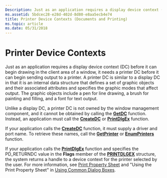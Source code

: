 ```yaml
---
Description: Just as an application requires a display device context (DC) before it can begin drawing in the client area of a window, it needs a printer DC before it can begin sending output to a printer.
ms.assetid: 5bdcec28-e28d-402d-8d80-e8aa5ecb4e74
title: Printer Device Contexts (Documents and Printing)
ms.topic: article
ms.date: 05/31/2018
---
```


# Printer Device Contexts

Just as an application requires a display device context (DC) before it can begin drawing in the client area of a window, it needs a printer DC before it can begin sending output to a printer. A printer DC is similar to a display DC in that it is an internal data structure that defines a set of graphic objects and their associated attributes and specifies the graphic modes that affect output. The graphic objects include a pen for line drawing, a brush for painting and filling, and a font for text output.

Unlike a display DC, a printer DC is not owned by the window management component, and it cannot be obtained by calling the [**GetDC**](/windows/desktop/api/winuser/nf-winuser-getdc) function. Instead, an application must call the [**CreateDC**](/windows/desktop/api/wingdi/nf-wingdi-createdca) or [**PrintDlgEx**](/previous-versions/windows/desktop/legacy/ms646942(v=vs.85)) function.

If your application calls the [**CreateDC**](/windows/desktop/api/wingdi/nf-wingdi-createdca) function, it must supply a driver and port name. To retrieve these names, call the [**GetPrinter**](getprinter.md) or [**EnumPrinters**](enumprinters.md) function.

If your application calls the [**PrintDlgEx**](/previous-versions/windows/desktop/legacy/ms646942(v=vs.85)) function and specifies the PD\_RETURNDC value in the **Flags** member of the [**PRINTDLGEX**](/windows/win32/api/commdlg/ns-commdlg-printdlgexa) structure, the system returns a handle to a device context for the printer selected by the user. For more information, see [Print Property Sheet](../dlgbox/print-property-sheet.md) and "Using the Print Property Sheet" in [Using Common Dialog Boxes](../dlgbox/using-common-dialog-boxes.md).

 

 